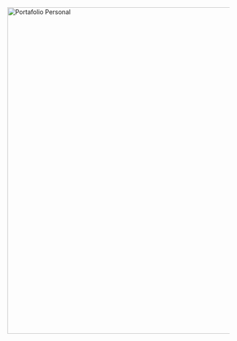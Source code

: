 <img width="1440" height="740" alt="Portafolio Personal" src="https://github.com/user-attachments/assets/6300d124-f626-4892-aa32-9250dafa4b10" />
